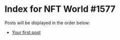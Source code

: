 # Index for NFT World #1577
Posts will be displayed in the order below:

- [Your first post](./001-first.md)

